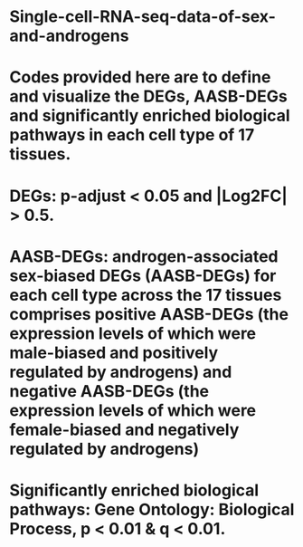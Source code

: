 # Single-cell-RNA-seq-data-of-sex-and-androgens
# Codes provided here are to define and visualize the DEGs, AASB-DEGs and significantly enriched biological pathways in each cell type of 17 tissues.
# DEGs: p-adjust < 0.05 and |Log2FC| > 0.5.
# AASB-DEGs: androgen-associated sex-biased DEGs (AASB-DEGs) for each cell type across the 17 tissues comprises positive AASB-DEGs (the expression levels of which were male-biased and positively regulated by androgens) and negative AASB-DEGs (the expression levels of which were female-biased and negatively regulated by androgens)
# Significantly enriched biological pathways: Gene Ontology: Biological Process, p < 0.01 & q < 0.01.
